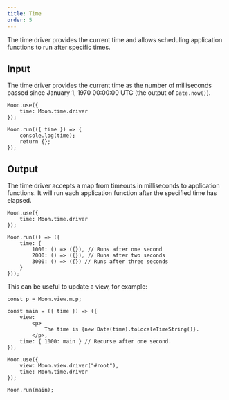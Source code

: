 ```yaml
---
title: Time
order: 5
---
```


The time driver provides the current time and allows scheduling application functions to run after specific times.

## Input

The time driver provides the current time as the number of milliseconds passed since January 1, 1970 00:00:00 UTC (the output of `Date.now()`).

```play
Moon.use({
	time: Moon.time.driver
});

Moon.run(({ time }) => {
	console.log(time);
	return {};
});
```

## Output

The time driver accepts a map from timeouts in milliseconds to application functions. It will run each application function after the specified time has elapsed.

```play
Moon.use({
	time: Moon.time.driver
});

Moon.run(() => ({
	time: {
		1000: () => ({}), // Runs after one second
		2000: () => ({}), // Runs after two seconds
		3000: () => ({}) // Runs after three seconds
	}
}));
```

This can be useful to update a view, for example:

```play
const p = Moon.view.m.p;

const main = ({ time }) => ({
	view:
		<p>
			The time is {new Date(time).toLocaleTimeString()}.
		</p>,
	time: { 1000: main } // Recurse after one second.
});

Moon.use({
	view: Moon.view.driver("#root"),
	time: Moon.time.driver
});

Moon.run(main);
```
